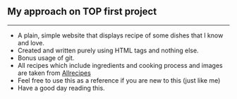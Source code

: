 ## My approach on TOP first project
---
- A plain, simple website that displays recipe of some dishes that I know and love.
- Created and written purely using HTML tags and nothing else.
- Bonus usage of git.
- All recipes which include ingredients and cooking process and images are taken from [Allrecipes](https://www.allrecipes.com/)
- Feel free to use this as a reference if you are new to this (just like me)
- Have a good day reading this.